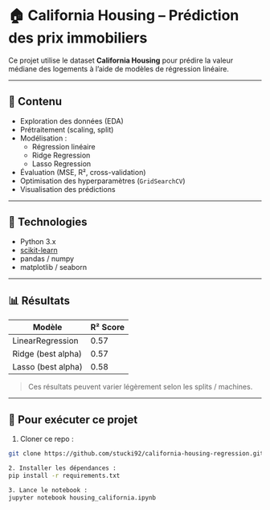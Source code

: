 # 🏠 California Housing – Prédiction des prix immobiliers

Ce projet utilise le dataset **California Housing** pour prédire la valeur médiane des logements à l’aide de modèles de régression linéaire. 

---

## 📂 Contenu

- Exploration des données (EDA)
- Prétraitement (scaling, split)
- Modélisation :
  - Régression linéaire
  - Ridge Regression
  - Lasso Regression
- Évaluation (MSE, R², cross-validation)
- Optimisation des hyperparamètres (`GridSearchCV`)
- Visualisation des prédictions

---

## 🧰 Technologies

- Python 3.x
- [scikit-learn](https://scikit-learn.org/)
- pandas / numpy
- matplotlib / seaborn

---

## 📊 Résultats

| Modèle            | R² Score |
|-------------------|----------|
| LinearRegression  | 0.57     |
| Ridge (best alpha)| 0.57     |
| Lasso (best alpha)| 0.58     |

> Ces résultats peuvent varier légèrement selon les splits / machines.

---

## 🚀 Pour exécuter ce projet

1. Cloner ce repo :
```bash
git clone https://github.com/stucki92/california-housing-regression.git

2. Installer les dépendances :
pip install -r requirements.txt

3. Lance le notebook :
jupyter notebook housing_california.ipynb
